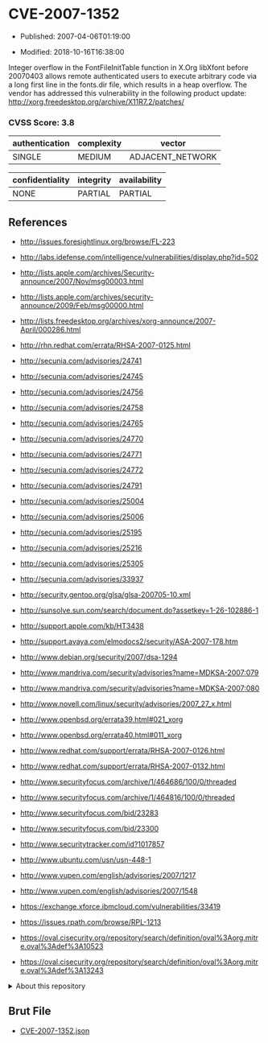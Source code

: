 # CVE-2007-1352

- Published: 2007-04-06T01:19:00

- Modified: 2018-10-16T16:38:00

Integer overflow in the FontFileInitTable function in X.Org libXfont before 20070403 allows remote authenticated users to execute arbitrary code via a long first line in the fonts.dir file, which results in a heap overflow. The vendor has addressed this vulnerability in the following product update: http://xorg.freedesktop.org/archive/X11R7.2/patches/

### CVSS Score: **3.8**

| authentication | complexity | vector |
| --- | --- | --- |
| SINGLE | MEDIUM | ADJACENT_NETWORK |

| confidentiality | integrity | availability |
| --- | --- | --- |
| NONE | PARTIAL | PARTIAL |

## References

* http://issues.foresightlinux.org/browse/FL-223

* http://labs.idefense.com/intelligence/vulnerabilities/display.php?id=502

* http://lists.apple.com/archives/Security-announce/2007/Nov/msg00003.html

* http://lists.apple.com/archives/security-announce/2009/Feb/msg00000.html

* http://lists.freedesktop.org/archives/xorg-announce/2007-April/000286.html

* http://rhn.redhat.com/errata/RHSA-2007-0125.html

* http://secunia.com/advisories/24741

* http://secunia.com/advisories/24745

* http://secunia.com/advisories/24756

* http://secunia.com/advisories/24758

* http://secunia.com/advisories/24765

* http://secunia.com/advisories/24770

* http://secunia.com/advisories/24771

* http://secunia.com/advisories/24772

* http://secunia.com/advisories/24791

* http://secunia.com/advisories/25004

* http://secunia.com/advisories/25006

* http://secunia.com/advisories/25195

* http://secunia.com/advisories/25216

* http://secunia.com/advisories/25305

* http://secunia.com/advisories/33937

* http://security.gentoo.org/glsa/glsa-200705-10.xml

* http://sunsolve.sun.com/search/document.do?assetkey=1-26-102886-1

* http://support.apple.com/kb/HT3438

* http://support.avaya.com/elmodocs2/security/ASA-2007-178.htm

* http://www.debian.org/security/2007/dsa-1294

* http://www.mandriva.com/security/advisories?name=MDKSA-2007:079

* http://www.mandriva.com/security/advisories?name=MDKSA-2007:080

* http://www.novell.com/linux/security/advisories/2007_27_x.html

* http://www.openbsd.org/errata39.html#021_xorg

* http://www.openbsd.org/errata40.html#011_xorg

* http://www.redhat.com/support/errata/RHSA-2007-0126.html

* http://www.redhat.com/support/errata/RHSA-2007-0132.html

* http://www.securityfocus.com/archive/1/464686/100/0/threaded

* http://www.securityfocus.com/archive/1/464816/100/0/threaded

* http://www.securityfocus.com/bid/23283

* http://www.securityfocus.com/bid/23300

* http://www.securitytracker.com/id?1017857

* http://www.ubuntu.com/usn/usn-448-1

* http://www.vupen.com/english/advisories/2007/1217

* http://www.vupen.com/english/advisories/2007/1548

* https://exchange.xforce.ibmcloud.com/vulnerabilities/33419

* https://issues.rpath.com/browse/RPL-1213

* https://oval.cisecurity.org/repository/search/definition/oval%3Aorg.mitre.oval%3Adef%3A10523

* https://oval.cisecurity.org/repository/search/definition/oval%3Aorg.mitre.oval%3Adef%3A13243

<details>
<summary>About this repository</summary> 

  This repository is part of the project [Live Hack CVE](https://github.com/Live-Hack-CVE). Main website can be found [www.live-hack.org](https://www.live-hack.org) 
  
  Made by [Sn0wAlice](https://github.com/Sn0wAlice) for the people that care about security and need to have a feed of the latest CVEs. Hope you enjoy it, don't forget to star the repo and follow me on [Twitter](https://twitter.com/Sn0wAlice) and [Github](https://github.com/Sn0wAlice). And that is my [personnal website](https://www.alice-snow.me/)

  - [Home Page](https://github.com/Live-Hack-CVE)
  - [Framework](https://github.com/Live-Hack-CVE/cve-framework)
  - [CVE database](https://github.com/Live-Hack-CVE/full_database)
  - [Changelog](https://github.com/Live-Hack-CVE/Changelog)
</details>

## Brut File

* [CVE-2007-1352.json](https://raw.githubusercontent.com/Live-Hack-CVE/full_database/main/cves/2007/CVE-2007-1352.json)

